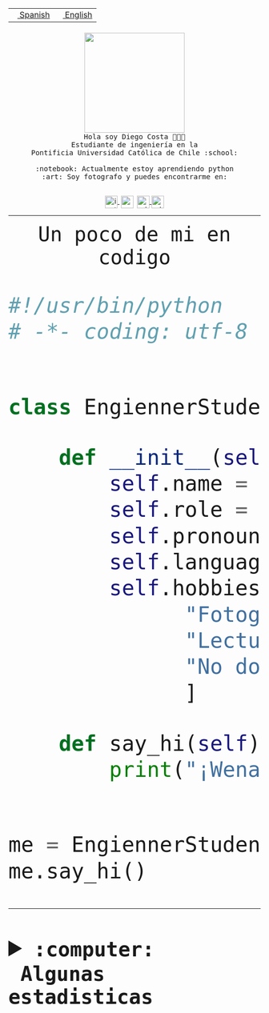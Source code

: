 <table border="0"  align="right">
 <tr><td><a href="README.md"><img src="https://upload.wikimedia.org/wikipedia/commons/thumb/8/89/Bandera_de_Espa%C3%B1a.svg/1200px-Bandera_de_Espa%C3%B1a.svg.png" height="10"> Spanish</a></td>
 <td><a href="README.en.md"><img src="https://upload.wikimedia.org/wikipedia/commons/a/a4/Flag_of_the_United_States.svg" height="10"> English</a></td></tr>
</table><br><br><br>


<p align="center">
  <img src="https://github.com/diegocostares/diegocostares/blob/main/Images/aaa2.gif?raw=true" height="200px">
  <br><samp>
    Hola soy Diego Costa 👨🏻‍💻<br>
    Estudiante de ingeniería en la <br>
    Pontificia Universidad Católica de Chile :school:<br>
  <br>
    :notebook: Actualmente estoy aprendiendo python <br>
    :art: Soy fotografo y puedes encontrarme en: <br>
  <br></samp>
  
</p>

<p align="center">
   <a href="https://instagram.com/diegocosta_no" target="blank">
    <img 
    align="center" src="https://cdn.jsdelivr.net/npm/simple-icons@3.0.1/icons/instagram.svg" alt="instagram" height="25px" width="25px" />
  </a>
  <a style="border: 3px solid; color: white;"href="https://t.me/diegocosta_no" target="blank">
  <img
  align="center" alt="Telegram" width="25px" src="https://icons-for-free.com/iconfiles/png/512/Telegram-1324888767380505522.png" />
</a>
<a href="https://api.whatsapp.com/send?phone=56971897835&text=Hola!" target="blank">
  <img
  align="center" alt="wtsp" width="25px" src="https://img.icons8.com/pastel-glyph/2x/whatsapp--v2.png" />
</a>
<a href="https://www.linkedin.com/in/diego-costa-786249213/" target="blank">
  <img
  align="center" alt="wtsp" width="25px" src="https://img.icons8.com/metro/452/linkedin.png" />
</a>

  </a>
</p>

---


<p align="center"><font size="25"><samp>Un poco de mi en codigo</samp></front></p>


```python
#!/usr/bin/python
# -*- coding: utf-8 -*-


class EngiennerStudent:

    def __init__(self):
        self.name = "Diego Costa"
        self.role = "Estudiante"
        self.pronouns = "he/him"
        self.language_spoken = ["es_CL", "en_US"]
        self.hobbies = [
              "Fotografia",
              "Lectura",
              "No dormir",
              ]

    def say_hi(self):
        print("¡Wena mundo!")


me = EngiennerStudent()
me.say_hi()
```
---
<details>
  <summary><b><samp>:computer: &nbsp;Algunas estadisticas</samp></b></summary>
  <br/></p>

<!--START_SECTION:waka-->
![Code Time](http://img.shields.io/badge/Code%20Time-670%20hrs%2050%20mins-blue)

**Soy nocturno 🦉** 

```text
🌞 Mañana     7 commits      ░░░░░░░░░░░░░░░░░░░░░░░░░   1.34% 
🌆 Día        168 commits    ████████░░░░░░░░░░░░░░░░░   32.18% 
🌃 Tarde      210 commits    ██████████░░░░░░░░░░░░░░░   40.23% 
🌙 Noche      137 commits    ██████░░░░░░░░░░░░░░░░░░░   26.25%

```
📅 **Soy más productivo los Miércoles** 

```text
Lunes        36 commits     █░░░░░░░░░░░░░░░░░░░░░░░░   6.9% 
Martes       68 commits     ███░░░░░░░░░░░░░░░░░░░░░░   13.03% 
Miércoles    132 commits    ██████░░░░░░░░░░░░░░░░░░░   25.29% 
Jueves       63 commits     ███░░░░░░░░░░░░░░░░░░░░░░   12.07% 
Viernes      51 commits     ██░░░░░░░░░░░░░░░░░░░░░░░   9.77% 
Sábado       71 commits     ███░░░░░░░░░░░░░░░░░░░░░░   13.6% 
Domingo      101 commits    ████░░░░░░░░░░░░░░░░░░░░░   19.35%

```


📊 **Esta semana me dediqué a** 

```text
🐱‍💻 Proyectos: 
WEB-perfiles             8 hrs 27 mins       ██████████████████████░░░   91.07% 
latex-templates          37 mins             █░░░░░░░░░░░░░░░░░░░░░░░░   6.74% 
edd-docker               8 mins              ░░░░░░░░░░░░░░░░░░░░░░░░░   1.44% 
Pauta-T1-2022-2-master   4 mins              ░░░░░░░░░░░░░░░░░░░░░░░░░   0.75%

```


 Last Updated on 30/09/2022 14:39:07 UTC
<!--END_SECTION:waka-->
  
  

<p align="center"> <img src="https://github-readme-stats.vercel.app/api?username=diegocostares&show_icons=true&theme=ayu-mirage" alt="abhisheknaiidu" /></p>
 
</details>

